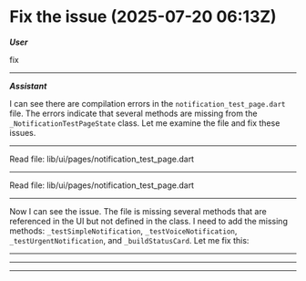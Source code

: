 <!-- Generated by SpecStory -->

# Fix the issue (2025-07-20 06:13Z)

_**User**_

fix

---

_**Assistant**_

I can see there are compilation errors in the `notification_test_page.dart` file. The errors indicate that several methods are missing from the `_NotificationTestPageState` class. Let me examine the file and fix these issues.


---

Read file: lib/ui/pages/notification_test_page.dart

---

Read file: lib/ui/pages/notification_test_page.dart

---

Now I can see the issue. The file is missing several methods that are referenced in the UI but not defined in the class. I need to add the missing methods: `_testSimpleNotification`, `_testVoiceNotification`, `_testUrgentNotification`, and `_buildStatusCard`. Let me fix this:


---



---



---

